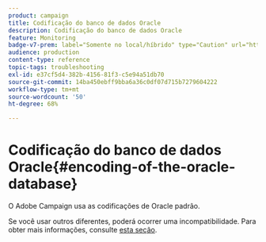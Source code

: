 ```yaml
---
product: campaign
title: Codificação do banco de dados Oracle
description: Codificação do banco de dados Oracle
feature: Monitoring
badge-v7-prem: label="Somente no local/híbrido" type="Caution" url="https://experienceleague.adobe.com/docs/campaign-classic/using/installing-campaign-classic/architecture-and-hosting-models/hosting-models-lp/hosting-models.html?lang=pt-BR" tooltip="Aplica-se somente a implantações locais e híbridas"
audience: production
content-type: reference
topic-tags: troubleshooting
exl-id: e37cf5d4-382b-4156-81f3-c5e94a51db70
source-git-commit: 14ba450ebff9bba6a36c0df07d715b7279604222
workflow-type: tm+mt
source-wordcount: '50'
ht-degree: 68%

---
```


# Codificação do banco de dados Oracle{#encoding-of-the-oracle-database}



O Adobe Campaign usa as codificações de Oracle padrão.

Se você usar outros diferentes, poderá ocorrer uma incompatibilidade. Para obter mais informações, consulte [esta seção](../../installation/using/database.md#oracle).
